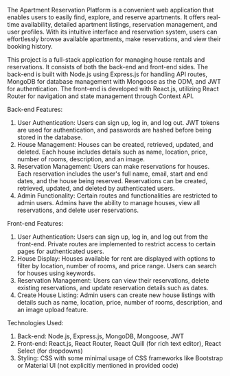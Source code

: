 The Apartment Reservation Platform is a convenient web application that enables users to easily find, explore, and reserve apartments. It offers real-time availability, detailed apartment listings, reservation management, and user profiles. With its intuitive interface and reservation system, users can effortlessly browse available apartments, make reservations, and view their booking history.

This project is a full-stack application for managing house rentals and reservations. It consists of both the back-end and front-end sides. The back-end is built with Node.js using Express.js for handling API routes, MongoDB for database management with Mongoose as the ODM, and JWT for authentication. The front-end is developed with React.js, utilizing React Router for navigation and state management through Context API.

Back-end Features:
1. User Authentication: Users can sign up, log in, and log out. JWT tokens are used for authentication, and passwords are hashed before being stored in the database.
2. House Management: Houses can be created, retrieved, updated, and deleted. Each house includes details such as name, location, price, number of rooms, description, and an image.
3. Reservation Management: Users can make reservations for houses. Each reservation includes the user's full name, email, start and end dates, and the house being reserved. Reservations can be created, retrieved, updated, and deleted by authenticated users.
4. Admin Functionality: Certain routes and functionalities are restricted to admin users. Admins have the ability to manage houses, view all reservations, and delete user reservations.

Front-end Features:
1. User Authentication: Users can sign up, log in, and log out from the front-end. Private routes are implemented to restrict access to certain pages for authenticated users.
2. House Display: Houses available for rent are displayed with options to filter by location, number of rooms, and price range. Users can search for houses using keywords.
3. Reservation Management: Users can view their reservations, delete existing reservations, and update reservation details such as dates.
4. Create House Listing: Admin users can create new house listings with details such as name, location, price, number of rooms, description, and an image upload feature.

Technologies Used:
1. Back-end: Node.js, Express.js, MongoDB, Mongoose, JWT
2. Front-end: React.js, React Router, React Quill (for rich text editor), React Select (for dropdowns)
3. Styling: CSS with some minimal usage of CSS frameworks like Bootstrap or Material UI (not explicitly mentioned in provided code)


